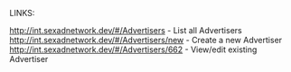 LINKS:


http://int.sexadnetwork.dev/#/Advertisers     - List all Advertisers
http://int.sexadnetwork.dev/#/Advertisers/new - Create a new Advertiser
http://int.sexadnetwork.dev/#/Advertisers/662 - View/edit existing Advertiser